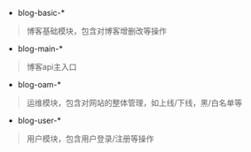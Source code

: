 - blog-basic-*
> 博客基础模块，包含对博客增删改等操作

- blog-main-*
> 博客api主入口

- blog-oam-*
> 运维模块，包含对网站的整体管理，如上线/下线，黑/白名单等

- blog-user-*
> 用户模块，包含用户登录/注册等操作